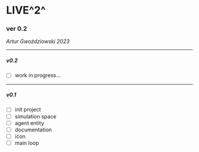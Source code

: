 # LIVE^2^

### ver 0.2

_Artur Gwoździowski 2023_

* * *
##### v0.2
- [ ] work in progress...
_ _ _

##### v0.1
- [ ] init project
- [ ] simulation space
- [ ] agent entity
- [ ] documentation
- [ ] icon
- [ ] main loop